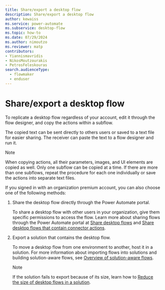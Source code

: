 ```yaml
---
title: Share/export a desktop flow
description: Share/export a desktop flow
author: kewaiss
ms.service: power-automate
ms.subservice: desktop-flow
ms.topic: how-to
ms.date: 07/29/2024
ms.author: nimoutzo
ms.reviewer: matp
contributors:
- Yiannismavridis
- NikosMoutzourakis
- PetrosFeleskouras
search.audienceType: 
  - flowmaker
  - enduser
---
```


# Share/export a desktop flow

To replicate a desktop flow regardless of your account, edit it through the flow designer, and copy the actions within a subflow.

The copied text can be sent directly to others users or saved to a text file for easier sharing. The receiver can paste the text to a flow designer and run it.

> [!NOTE]
> When copying actions, all their parameters, images, and UI elements are copied as well. Only one subflow can be copied at a time. If there are more than one subflows, repeat the procedure for each one individually or save the actions into separate text files.

If you signed in with an organization premium account, you can also choose one of the following methods:

1. Share the desktop flow directly through the Power Automate portal.

    To share a desktop flow with other users in your organization, give them specific permissions to access the flow. Learn more about sharing flows through the Power Automate portal at [Share desktop flows](../manage.md#share-desktop-flows) and [Share desktop flows that contain connector actions](../how-to/share-desktop-flows-that-contain-connector-actions.md).

1. Export a solution that contains the desktop flow.

    To move a desktop flow from one environment to another, host it in a solution. For more information about importing flows into solutions and building solution-aware flows, see [Overview of solution-aware flows](../../overview-solution-flows.md).

    > [!NOTE]
    > If the solution fails to export because of its size, learn how to [Reduce the size of desktop flows in a solution](../how-to/reduce-flow-size.md).
